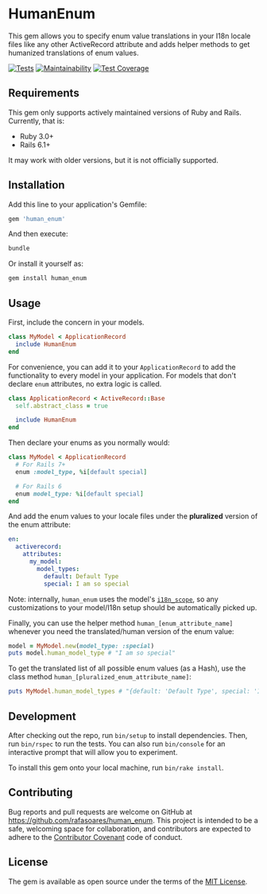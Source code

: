 # HumanEnum

This gem allows you to specify enum value translations in your I18n locale files like any other ActiveRecord attribute and adds helper methods to get humanized translations of enum values.

[![Tests](https://github.com/rafasoares/human_enum/actions/workflows/tests.yml/badge.svg)](https://github.com/rafasoares/human_enum/actions/workflows/tests.yml)
[![Maintainability](https://api.codeclimate.com/v1/badges/b1caef25c888cde6688e/maintainability)](https://codeclimate.com/github/rafasoares/human_enum/maintainability)
[![Test Coverage](https://api.codeclimate.com/v1/badges/b1caef25c888cde6688e/test_coverage)](https://codeclimate.com/github/rafasoares/human_enum/test_coverage)

## Requirements

This gem only supports actively maintained versions of Ruby and Rails. Currently, that is:
* Ruby 3.0+
* Rails 6.1+

It may work with older versions, but it is not officially supported.

## Installation

Add this line to your application's Gemfile:

```ruby
gem 'human_enum'
```

And then execute:

```sh
bundle
```

Or install it yourself as:

```sh
gem install human_enum
```

## Usage

First, include the concern in your models.

```ruby
class MyModel < ApplicationRecord
  include HumanEnum
end
```

For convenience, you can add it to your `ApplicationRecord` to add the functionality to every model in your application. For models that don't declare `enum` attributes, no extra logic is called.

```ruby
class ApplicationRecord < ActiveRecord::Base
  self.abstract_class = true

  include HumanEnum
end
```

Then declare your enums as you normally would:

```ruby
class MyModel < ApplicationRecord
  # For Rails 7+
  enum :model_type, %i[default special]

  # For Rails 6
  enum model_type: %i[default special]
end
```

And add the enum values to your locale files under the **pluralized** version of the enum attribute:

```yaml
en:
  activerecord:
    attributes:
      my_model:
        model_types:
          default: Default Type
          special: I am so special
```

Note: internally, `human_enum` uses the model's [`i18n_scope`](https://api.rubyonrails.org/classes/ActiveModel/Translation.html#method-i-i18n_scope), so any customizations to your model/I18n setup should be automatically picked up.

Finally, you can use the helper method `human_[enum_attribute_name]` whenever you need the translated/human version of the enum value:

```ruby
model = MyModel.new(model_type: :special)
puts model.human_model_type # "I am so special"
```

To get the translated list of all possible enum values (as a Hash), use the class method `human_[pluralized_enum_attribute_name]`:

```ruby
puts MyModel.human_model_types # "{default: 'Default Type', special: 'I am so special'}"
```

## Development

After checking out the repo, run `bin/setup` to install dependencies. Then, run `bin/rspec` to run the tests. You can also run `bin/console` for an interactive prompt that will allow you to experiment.

To install this gem onto your local machine, run `bin/rake install`.

## Contributing

Bug reports and pull requests are welcome on GitHub at https://github.com/rafasoares/human_enum. This project is intended to be a safe, welcoming space for collaboration, and contributors are expected to adhere to the [Contributor Covenant](http://contributor-covenant.org) code of conduct.


## License

The gem is available as open source under the terms of the [MIT License](http://opensource.org/licenses/MIT).
